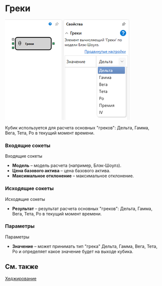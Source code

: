 # Греки

![Designer Greek 00](../images/Designer_Greek_00.png)

Кубик используется для расчета основных "греков": Дельта, Гамма, Вега, Тета, Ро в текущий момент времени.

### Входящие сокеты

Входящие сокеты

- **Модель** – модель расчета (например, Блэк-Шоулз).
- **Цена базового актива** – цена базового актива.
- **Максимальное отклонение** – максимальное отклонение.

### Исходящие сокеты

Исходящие сокеты

- **Результат** – результат расчета основных "греков": Дельта, Гамма, Вега, Тета, Ро в текущий момент времени.

### Параметры

Параметры

- **Значение** – может принимать тип "грека" Дельта, Гамма, Вега, Тета, Ро и определяет какое значение будет на выходе кубика.

## См. также

[Хеджирование](Designer_Black_Scholes.md)